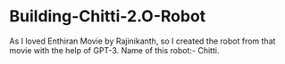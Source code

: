 # Building-Chitti-2.O-Robot
As I loved Enthiran Movie by Rajinikanth, so I created the robot from that movie with the help of GPT-3. Name of this robot:- Chitti.
